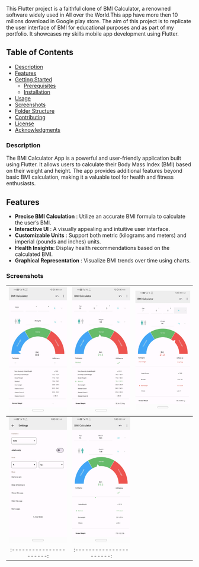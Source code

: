 This Flutter project is a faithful  clone of BMI Calculator, a renowned  software widely used in All over the World.This app have more then 10 milions download in Google play store. The aim of this project is to replicate the user interface of BMI for educational purposes and as part of my portfolio. It showcases my skills  mobile app development using Flutter.

## Table of Contents

- [Description](#description)
- [Features](#features)
- [Getting Started](#getting-started)
  - [Prerequisites](#prerequisites)
  - [Installation](#installation)
- [Usage](#usage)
- [Screenshots](#screenshots)
- [Folder Structure](#folder-structure)
- [Contributing](#contributing)
- [License](#license)
- [Acknowledgments](#acknowledgments)

### Description
The  BMI Calculator App is a powerful and user-friendly application built using Flutter. It allows users to calculate their Body Mass Index (BMI) based on their weight and height. The app provides additional features beyond basic BMI calculation, making it a valuable tool for health and fitness enthusiasts.

## Features

- **Precise BMI Calculation** : Utilize an accurate BMI formula to calculate the user’s BMI.
- **Interactive UI** : A visually appealing and intuitive user interface.
- **Customizable Units** : Support both metric (kilograms and meters) and imperial (pounds and inches) units.
- **Health Insights**: Display health recommendations based on the calculated BMI.
- **Graphical Representation** : Visualize BMI trends over time using charts.
### Screenshots
| ![Image 1](assets/images/bmi_image1.jpg) | ![Image 2](assets/images/bmi_image2.jpg) | ![Image 3](assets/images/bmi_image3.jpg) |
|:----------------------:|:----------------------:|:----------------------:
![Image 4](assets/images/bmi_image4.jpg) | ![Image 5](assets/images/bmi_image5.jpg) | 
|:----------------------:|:----------------------:|
